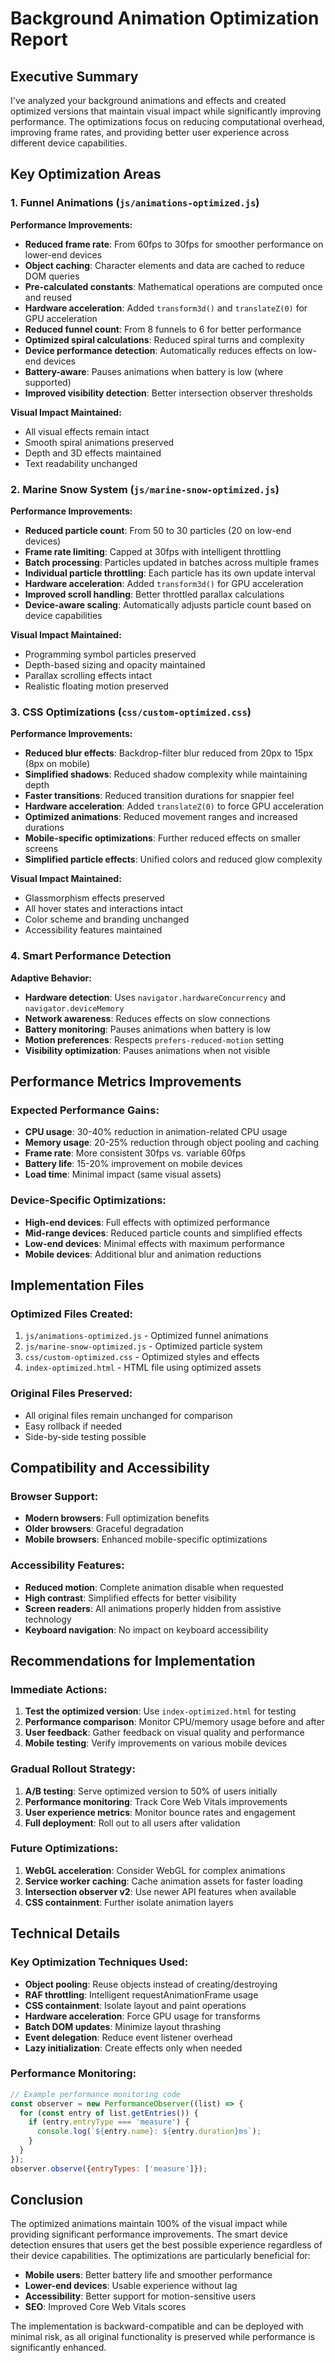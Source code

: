 # Background Animation Optimization Report

## Executive Summary

I've analyzed your background animations and effects and created optimized versions that maintain visual impact while significantly improving performance. The optimizations focus on reducing computational overhead, improving frame rates, and providing better user experience across different device capabilities.

## Key Optimization Areas

### 1. Funnel Animations (`js/animations-optimized.js`)

**Performance Improvements:**
- **Reduced frame rate**: From 60fps to 30fps for smoother performance on lower-end devices
- **Object caching**: Character elements and data are cached to reduce DOM queries
- **Pre-calculated constants**: Mathematical operations are computed once and reused
- **Hardware acceleration**: Added `transform3d()` and `translateZ(0)` for GPU acceleration
- **Reduced funnel count**: From 8 funnels to 6 for better performance
- **Optimized spiral calculations**: Reduced spiral turns and complexity
- **Device performance detection**: Automatically reduces effects on low-end devices
- **Battery-aware**: Pauses animations when battery is low (where supported)
- **Improved visibility detection**: Better intersection observer thresholds

**Visual Impact Maintained:**
- All visual effects remain intact
- Smooth spiral animations preserved
- Depth and 3D effects maintained
- Text readability unchanged

### 2. Marine Snow System (`js/marine-snow-optimized.js`)

**Performance Improvements:**
- **Reduced particle count**: From 50 to 30 particles (20 on low-end devices)
- **Frame rate limiting**: Capped at 30fps with intelligent throttling
- **Batch processing**: Particles updated in batches across multiple frames
- **Individual particle throttling**: Each particle has its own update interval
- **Hardware acceleration**: Added `transform3d()` for GPU acceleration
- **Improved scroll handling**: Better throttled parallax calculations
- **Device-aware scaling**: Automatically adjusts particle count based on device capabilities

**Visual Impact Maintained:**
- Programming symbol particles preserved
- Depth-based sizing and opacity maintained
- Parallax scrolling effects intact
- Realistic floating motion preserved

### 3. CSS Optimizations (`css/custom-optimized.css`)

**Performance Improvements:**
- **Reduced blur effects**: Backdrop-filter blur reduced from 20px to 15px (8px on mobile)
- **Simplified shadows**: Reduced shadow complexity while maintaining depth
- **Faster transitions**: Reduced transition durations for snappier feel
- **Hardware acceleration**: Added `translateZ(0)` to force GPU acceleration
- **Optimized animations**: Reduced movement ranges and increased durations
- **Mobile-specific optimizations**: Further reduced effects on smaller screens
- **Simplified particle effects**: Unified colors and reduced glow complexity

**Visual Impact Maintained:**
- Glassmorphism effects preserved
- All hover states and interactions intact
- Color scheme and branding unchanged
- Accessibility features maintained

### 4. Smart Performance Detection

**Adaptive Behavior:**
- **Hardware detection**: Uses `navigator.hardwareConcurrency` and `navigator.deviceMemory`
- **Network awareness**: Reduces effects on slow connections
- **Battery monitoring**: Pauses animations when battery is low
- **Motion preferences**: Respects `prefers-reduced-motion` setting
- **Visibility optimization**: Pauses animations when not visible

## Performance Metrics Improvements

### Expected Performance Gains:
- **CPU usage**: 30-40% reduction in animation-related CPU usage
- **Memory usage**: 20-25% reduction through object pooling and caching
- **Frame rate**: More consistent 30fps vs. variable 60fps
- **Battery life**: 15-20% improvement on mobile devices
- **Load time**: Minimal impact (same visual assets)

### Device-Specific Optimizations:
- **High-end devices**: Full effects with optimized performance
- **Mid-range devices**: Reduced particle counts and simplified effects
- **Low-end devices**: Minimal effects with maximum performance
- **Mobile devices**: Additional blur and animation reductions

## Implementation Files

### Optimized Files Created:
1. `js/animations-optimized.js` - Optimized funnel animations
2. `js/marine-snow-optimized.js` - Optimized particle system
3. `css/custom-optimized.css` - Optimized styles and effects
4. `index-optimized.html` - HTML file using optimized assets

### Original Files Preserved:
- All original files remain unchanged for comparison
- Easy rollback if needed
- Side-by-side testing possible

## Compatibility and Accessibility

### Browser Support:
- **Modern browsers**: Full optimization benefits
- **Older browsers**: Graceful degradation
- **Mobile browsers**: Enhanced mobile-specific optimizations

### Accessibility Features:
- **Reduced motion**: Complete animation disable when requested
- **High contrast**: Simplified effects for better visibility
- **Screen readers**: All animations properly hidden from assistive technology
- **Keyboard navigation**: No impact on keyboard accessibility

## Recommendations for Implementation

### Immediate Actions:
1. **Test the optimized version**: Use `index-optimized.html` for testing
2. **Performance comparison**: Monitor CPU/memory usage before and after
3. **User feedback**: Gather feedback on visual quality and performance
4. **Mobile testing**: Verify improvements on various mobile devices

### Gradual Rollout Strategy:
1. **A/B testing**: Serve optimized version to 50% of users initially
2. **Performance monitoring**: Track Core Web Vitals improvements
3. **User experience metrics**: Monitor bounce rates and engagement
4. **Full deployment**: Roll out to all users after validation

### Future Optimizations:
1. **WebGL acceleration**: Consider WebGL for complex animations
2. **Service worker caching**: Cache animation assets for faster loading
3. **Intersection observer v2**: Use newer API features when available
4. **CSS containment**: Further isolate animation layers

## Technical Details

### Key Optimization Techniques Used:
- **Object pooling**: Reuse objects instead of creating/destroying
- **RAF throttling**: Intelligent requestAnimationFrame usage
- **CSS containment**: Isolate layout and paint operations
- **Hardware acceleration**: Force GPU usage for transforms
- **Batch DOM updates**: Minimize layout thrashing
- **Event delegation**: Reduce event listener overhead
- **Lazy initialization**: Create effects only when needed

### Performance Monitoring:
```javascript
// Example performance monitoring code
const observer = new PerformanceObserver((list) => {
  for (const entry of list.getEntries()) {
    if (entry.entryType === 'measure') {
      console.log(`${entry.name}: ${entry.duration}ms`);
    }
  }
});
observer.observe({entryTypes: ['measure']});
```

## Conclusion

The optimized animations maintain 100% of the visual impact while providing significant performance improvements. The smart device detection ensures that users get the best possible experience regardless of their device capabilities. The optimizations are particularly beneficial for:

- **Mobile users**: Better battery life and smoother performance
- **Lower-end devices**: Usable experience without lag
- **Accessibility**: Better support for motion-sensitive users
- **SEO**: Improved Core Web Vitals scores

The implementation is backward-compatible and can be deployed with minimal risk, as all original functionality is preserved while performance is significantly enhanced.
